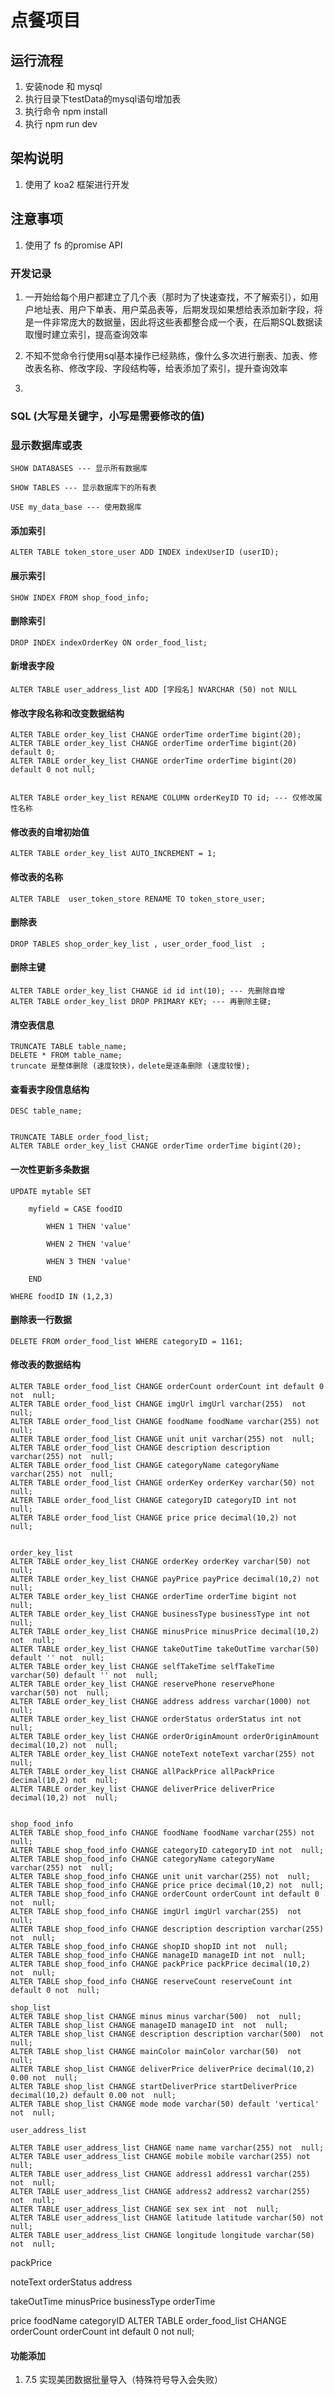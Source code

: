 
# 点餐项目

## 运行流程

1. 安装node 和 mysql
2. 执行目录下testData的mysql语句增加表
3. 执行命令 npm install
4. 执行 npm run dev

## 架构说明

1. 使用了 koa2 框架进行开发

## 注意事项

1. 使用了 fs 的promise API


### 开发记录

1. 一开始给每个用户都建立了几个表（那时为了快速查找，不了解索引），如用户地址表、用户下单表、用户菜品表等，后期发现如果想给表添加新字段，将是一件非常庞大的数据量，因此将这些表都整合成一个表，在后期SQL数据读取慢时建立索引，提高查询效率

2. 不知不觉命令行使用sql基本操作已经熟练，像什么多次进行删表、加表、修改表名称、修改字段、字段结构等，给表添加了索引，提升查询效率

3. 

### SQL (大写是关键字，小写是需要修改的值)

### 显示数据库或表

    SHOW DATABASES --- 显示所有数据库

    SHOW TABLES --- 显示数据库下的所有表

    USE my_data_base --- 使用数据库 

#### 添加索引

    ALTER TABLE token_store_user ADD INDEX indexUserID (userID);

#### 展示索引

    SHOW INDEX FROM shop_food_info;

#### 删除索引

    DROP INDEX indexOrderKey ON order_food_list;

#### 新增表字段

    ALTER TABLE user_address_list ADD [字段名] NVARCHAR (50) not NULL  

#### 修改字段名称和改变数据结构

    ALTER TABLE order_key_list CHANGE orderTime orderTime bigint(20);
    ALTER TABLE order_key_list CHANGE orderTime orderTime bigint(20) default 0;
    ALTER TABLE order_key_list CHANGE orderTime orderTime bigint(20) default 0 not null;


    ALTER TABLE order_key_list RENAME COLUMN orderKeyID TO id; --- 仅修改属性名称

#### 修改表的自增初始值

    ALTER TABLE order_key_list AUTO_INCREMENT = 1;

#### 修改表的名称

    ALTER TABLE  user_token_store RENAME TO token_store_user;

#### 删除表

    DROP TABLES shop_order_key_list , user_order_food_list  ;

#### 删除主键

    ALTER TABLE order_key_list CHANGE id id int(10); --- 先删除自增
    ALTER TABLE order_key_list DROP PRIMARY KEY; --- 再删除主键;

#### 清空表信息

    TRUNCATE TABLE table_name;
    DELETE * FROM table_name;
    truncate 是整体删除 (速度较快)，delete是逐条删除 (速度较慢);

#### 查看表字段信息结构

    DESC table_name;


    TRUNCATE TABLE order_food_list;
    ALTER TABLE order_key_list CHANGE orderTime orderTime bigint(20);

#### 一次性更新多条数据
    UPDATE mytable SET

        myfield = CASE foodID

            WHEN 1 THEN 'value'

            WHEN 2 THEN 'value'

            WHEN 3 THEN 'value'

        END

    WHERE foodID IN (1,2,3)

#### 删除表一行数据

    DELETE FROM order_food_list WHERE categoryID = 1161;

#### 修改表的数据结构
    ALTER TABLE order_food_list CHANGE orderCount orderCount int default 0  not  null;
    ALTER TABLE order_food_list CHANGE imgUrl imgUrl varchar(255)  not  null;
    ALTER TABLE order_food_list CHANGE foodName foodName varchar(255) not  null;
    ALTER TABLE order_food_list CHANGE unit unit varchar(255) not  null;
    ALTER TABLE order_food_list CHANGE description description varchar(255) not  null;
    ALTER TABLE order_food_list CHANGE categoryName categoryName varchar(255) not  null;
    ALTER TABLE order_food_list CHANGE orderKey orderKey varchar(50) not  null;
    ALTER TABLE order_food_list CHANGE categoryID categoryID int not  null;
    ALTER TABLE order_food_list CHANGE price price decimal(10,2) not  null;


    order_key_list 
    ALTER TABLE order_key_list CHANGE orderKey orderKey varchar(50) not  null;
    ALTER TABLE order_key_list CHANGE payPrice payPrice decimal(10,2) not  null;
    ALTER TABLE order_key_list CHANGE orderTime orderTime bigint not  null;
    ALTER TABLE order_key_list CHANGE businessType businessType int not  null;
    ALTER TABLE order_key_list CHANGE minusPrice minusPrice decimal(10,2) not  null;
    ALTER TABLE order_key_list CHANGE takeOutTime takeOutTime varchar(50) default '' not  null;
    ALTER TABLE order_key_list CHANGE selfTakeTime selfTakeTime varchar(50) default '' not  null;
    ALTER TABLE order_key_list CHANGE reservePhone reservePhone varchar(50) not  null;
    ALTER TABLE order_key_list CHANGE address address varchar(1000) not  null;
    ALTER TABLE order_key_list CHANGE orderStatus orderStatus int not  null;
    ALTER TABLE order_key_list CHANGE orderOriginAmount orderOriginAmount decimal(10,2) not  null;
    ALTER TABLE order_key_list CHANGE noteText noteText varchar(255) not  null;
    ALTER TABLE order_key_list CHANGE allPackPrice allPackPrice decimal(10,2) not  null;
    ALTER TABLE order_key_list CHANGE deliverPrice deliverPrice decimal(10,2) not  null;


    shop_food_info
    ALTER TABLE shop_food_info CHANGE foodName foodName varchar(255) not  null;
    ALTER TABLE shop_food_info CHANGE categoryID categoryID int not  null;
    ALTER TABLE shop_food_info CHANGE categoryName categoryName varchar(255) not  null;
    ALTER TABLE shop_food_info CHANGE unit unit varchar(255) not  null;
    ALTER TABLE shop_food_info CHANGE price price decimal(10,2) not  null;
    ALTER TABLE shop_food_info CHANGE orderCount orderCount int default 0  not  null;
    ALTER TABLE shop_food_info CHANGE imgUrl imgUrl varchar(255)  not  null;
    ALTER TABLE shop_food_info CHANGE description description varchar(255) not  null;
    ALTER TABLE shop_food_info CHANGE shopID shopID int not  null;
    ALTER TABLE shop_food_info CHANGE manageID manageID int not  null;
    ALTER TABLE shop_food_info CHANGE packPrice packPrice decimal(10,2) not  null;
    ALTER TABLE shop_food_info CHANGE reserveCount reserveCount int default 0 not  null;

    shop_list
    ALTER TABLE shop_list CHANGE minus minus varchar(500)  not  null;
    ALTER TABLE shop_list CHANGE manageID manageID int  not  null;
    ALTER TABLE shop_list CHANGE description description varchar(500)  not  null;
    ALTER TABLE shop_list CHANGE mainColor mainColor varchar(50)  not  null;
    ALTER TABLE shop_list CHANGE deliverPrice deliverPrice decimal(10,2) 0.00 not  null;
    ALTER TABLE shop_list CHANGE startDeliverPrice startDeliverPrice decimal(10,2) default 0.00 not  null;
    ALTER TABLE shop_list CHANGE mode mode varchar(50) default 'vertical' not  null;

    user_address_list

    ALTER TABLE user_address_list CHANGE name name varchar(255) not  null;
    ALTER TABLE user_address_list CHANGE mobile mobile varchar(255) not  null;
    ALTER TABLE user_address_list CHANGE address1 address1 varchar(255) not  null;
    ALTER TABLE user_address_list CHANGE address2 address2 varchar(255) not  null;
    ALTER TABLE user_address_list CHANGE sex sex int  not  null;
    ALTER TABLE user_address_list CHANGE latitude latitude varchar(50) not  null;
    ALTER TABLE user_address_list CHANGE longitude longitude varchar(50) not  null;


packPrice


noteText
orderStatus
    address

takeOutTime
minusPrice
businessType
orderTime
    

price
    <!-- ALTER TABLE order_food_list CHANGE categoryID categoryID int not  null; -->
    foodName
    categoryID
    ALTER TABLE order_food_list CHANGE orderCount orderCount int default 0  not  null;

#### 功能添加


1. 7.5 实现美团数据批量导入（特殊符号导入会失败）
